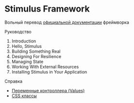 # Stimulus Framework

Вольный перевод [официальной документации](https://stimulus.hotwired.dev/handbook/introduction) фреймворка

Руководство

1. Introduction
2. Hello, Stimulus
3. Building Something Real
4. Designing For Resilience
5. Managing State
6. Working With External Resources
7. Installing Stimulus in Your Application

Справка

* [Переменные контроллера (Values)](values.md)
* [CSS классы](css_classes.md)
